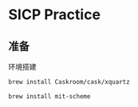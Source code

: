 # SICP Practice

## 准备

环境搭建

```bash
brew install Caskroom/cask/xquartz

brew install mit-scheme
```
